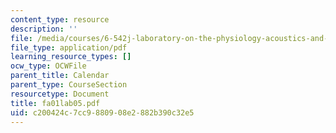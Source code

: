 ```yaml
---
content_type: resource
description: ''
file: /media/courses/6-542j-laboratory-on-the-physiology-acoustics-and-perception-of-speech-fall-2005/c200424c7cc9880908e2882b390c32e5_fa01lab05.pdf
file_type: application/pdf
learning_resource_types: []
ocw_type: OCWFile
parent_title: Calendar
parent_type: CourseSection
resourcetype: Document
title: fa01lab05.pdf
uid: c200424c-7cc9-8809-08e2-882b390c32e5
---
```

